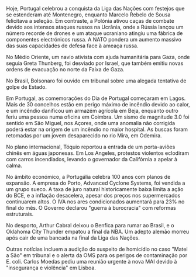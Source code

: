 Hoje, Portugal celebrou a conquista da Liga das Nações com festejos que se estenderam até Montenegro, enquanto Marcelo Rebelo de Sousa felicitava a seleção. Em contraste, a Polónia ativou caças de combate devido aos intensos ataques russos na Ucrânia, onde a Rússia lançou um número recorde de drones e um ataque ucraniano atingiu uma fábrica de componentes electrónicos russa. A NATO pondera um aumento massivo das suas capacidades de defesa face à ameaça russa.

No Médio Oriente, um navio ativista com ajuda humanitária para Gaza, onde seguia Greta Thunberg, foi desviado por Israel, que também emitiu novas ordens de evacuação no norte da Faixa de Gaza.

No Brasil, Bolsonaro foi ouvido em tribunal sobre uma alegada tentativa de golpe de Estado.

Em Portugal, as comemorações do Dia de Portugal começaram em Lagos. Mais de 30 concelhos estão em perigo máximo de incêndio devido ao calor, e um incêndio danificou um armazém agrícola em Beja, enquanto outro feriu uma pessoa numa oficina em Coimbra. Um sismo de magnitude 3.0 foi sentido em São Miguel, nos Açores, onde uma anomalia não corrigida poderá estar na origem de um incêndio no maior hospital. As buscas foram retomadas por um jovem desaparecido no rio Mira, em Odemira.

No plano internacional, Tóquio reportou a entrada de um porta-aviões chinês em águas japonesas. Em Los Angeles, protestos violentos eclodiram com carros incendiados, levando o governador da Califórnia a apelar à calma.

No âmbito económico, a Portugália celebra 100 anos com planos de expansão. A empresa do Porto, Advanced Cyclone Systems, foi vendida a um grupo sueco. A taxa de juro natural historicamente baixa limita a ação do BCE, e a inflação desacelera, apesar dos preços nos supermercados continuarem altos. O IVA nos ares condicionados aumentará para 23% no final do mês. O Governo declarou "guerra à burocracia" com reformas estruturais.

No desporto, Arthur Cabral deixou o Benfica para rumar ao Brasil, e o Oklahoma City Thunder empatou a final da NBA. Um adepto alemão morreu após cair de uma bancada na final da Liga das Nações.

Outras notícias incluem a audição do suspeito de homicídio no caso "Matei a São" em tribunal e o alerta da OMS para os perigos de contaminação por E. coli. Carlos Moedas pediu uma reunião urgente à nova MAI devido à "insegurança e violência" em Lisboa.
